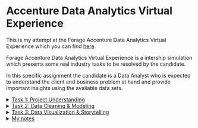# Accenture Data Analytics Virtual Experience
This is my attempt at the Forage Accenture Data Analytics Virtual Experience which you can find [here](https://www.theforage.com/virtual-internships/hzmoNKtzvAzXsEqx8?ref=RiQGb5822vPSKB9bg).

Forage Accenture Data Analytics Virtual Experience is a intership simulation which presents some real industry tasks to be resolved by the candidate.

In this specific assignment the candidate is a Data Analyst who is expected to understand the client and business problem at hand and provide important insights using the avaliable data sets. 

<details>
<summary><ins>Task 1: Project Understanding</ins></summary>
<p>You’ve been assigned to a new project and the first thing you must do is get up to speed with the business problem that this project is tackling, the requirements that need to be fulfilled as deliverables and the alignment of internal teams with the client.</p>

<p>You will be working within a large team at Accenture and there will be several people on your team doing different roles to make this project a success.</p>

<p>As a data analyst, it is imperative that you have a solid understanding of the project as quickly as possible. A data analyst sits between the business and the data, so it’s important that you have a deep understanding from both sides to provide insights. You need to use the client brief to:</p>

<ul>
  <li>Understand the client and business problem at hand.</li>
  <li>Identify the requirements that need to be delivered for this project.</li>
  <li>Identify which tasks you should focus on.</li> 
</ul>

<p>To make sure that you have understood the project, you will be tested on an outline of the business problem, the requirements and the delegation of tasks.</p>

<p><strong>Here is your task:</strong></p>

<p>1. Client background</p>
<p>Before attempting to complete this task, you should take your time to fully understand the <a href="https://github.com/deborabastos/accenture_data_analytics/blob/main/resources/Data_Analytics%20Client%20Brief.pdf">client brief</a>.</p>

<p>2. Internal background</p>
<p>After this, you should read through the <a href="https://github.com/deborabastos/accenture_data_analytics/blob/main/resources/Internal%20stakeholder%20chart.pdf">organization map</a> and each individual's role and responsibilities. This will give you a holistic understanding of the Accenture team working on this project and each individuals’ role and responsibilities.</p>

<p>3. Project understanding</p>
<p>Once you’ve read the resources, make sure you have a confident understanding of the following three questions:</p>

<ul>
  <li>What is the business problem that Accenture is trying to tackle for this client?</li>
  <li>Based on this business problem, what are the requirements that Accenture is expected to deliver?</li>
  <li>Finally, based on these requirements, what tasks are most likely to be relevant to you as the data analyst?</li> 
</ul>
</details>


<details>
<summary><ins>Task 2: Data Cleaning & Modeling</ins></summary>
<p>You have been given a <a href="https://github.com/deborabastos/accenture_data_analytics/tree/main/data">set of data sets</a>, all containing different columns and values, as well as a <a href="https://github.com/deborabastos/accenture_data_analytics/blob/main/resources/Data%20model.pdf">data model</a>. A data model shows the relationships between all of the data sets, as well as any links that you can use to merge tables.</p>

<p>It is your job to use these data sets as well as the data model, to create your own data set that you can use to fulfill the requirements of this task.</p>

<p>This task is essential because it is one of the specific requirements that the client has asked for, so we are relying on the data analyst to work with the data and create accurate, reliable insights that can be backed up during the final presentation.</p>

<p><strong>Here is your task:</strong></p>

<p>1. Requirements gathering</p>
<p>To complete this task, you’ll first want to look at the task that you’ve been assigned and think about which available data sets may be useful to fulfill the requirements. It may be helpful for you to write the data sets down that you think will be best for the task. You should take time to fully understand the data model and how the tables link together. Then you should think about which tables are most relevant.</p>

<p>2. Data cleaning</p>
<p>Before we begin to work with the relevant data sets, we’ll need to ensure that the data is clean and ready for analysis. Data cleaning is a common and very important task when working with data. This includes removing columns that have a high number of missing values, removing rows that have values which are erroneous, changing the data type of some values within a column and also removing columns which are not relevant to this task. Your end result should be a set of relevant data sets that are clean with each data set containing only the columns which are relevant to the completion of this task.</p>

<p>Think about how each column that you choose can be used to fulfill the requirements of this task. If you can’t think of why a column may be useful, it may not be worth including it. It may be helpful to write down which columns you think would be important to keep.</p>

<p>3. Data modeling</p>
<p>Finally, use this knowledge to create a final data set containing all of the columns that you will need to complete the task. You can use Excel or any other tool of your choice to create your final data set. Based on which columns you think will be most useful, you may be required to merge tables together by using the Unique Keys within tables. You should spend some time modeling the data to create your final data set for this task.</p>

<p>All of the data sets will be provided as CSV files and you can do the data modeling in Excel or any other tool that you wish. Your final submission should be a single CSV or Excel spreadsheet containing the columns and data that you think will fulfill the requirements of this task best.</p>
</details>






<details>
<summary><ins>Task 3: Data Visualization & Storytelling</ins></summary>
<p>As a data analyst, it is important that you work with both the business and the data. Now that you have gained the business understanding, it’s time to put your analysis skills to the test.</p> 

<p>The next step will be bringing the data set to life. A large component of being a data analyst, includes the ability to find relevant insights and ensure that they are clearly communicated to the business and client. These insights should be synthesized and placed in a presentation for the client that is engaging and easily understood.</p> 

<p>There is an art to selecting the correct visualizations for your presentation and it’s important that corresponding communications tell a powerful story. For this reason, the powerful tools of data visualization & storytelling will be key to this task.</p> 

<p>The analysis that you provide will play a key part in the fulfillment of this requirement, so you will play an important role in this project!</p>

<p><strong>Here is your task:</strong></p>

<p>1. Data visualization</p>
<p>You will need to use your data set to create insightful visualizations to address the requirements of the project. Use your available data set to create a series of visualizations that address the task that you’re working on. Be creative when visualizing your data but remember that results and clarity should take precedence – don’t trade functionality for fancy appearance! Experiment with visualizations and decide on which ones to move forward with.</p>

<p>2. Create a presentation</p>
<p>It is your job to ensure that the presentation of the results is clear and can be easily understood by your internal team and the client. You should create a PowerPoint slide deck that presents your results with accompanying slides and visualizations. Not all slides need to contain visualizations – use some slides to set up the story that you’re telling! It is important to make sure that your presentation follows a clear structure and takes your client on a journey through their data and business problems. Your slide deck should be concise, approximately 10 slides. You should also include an introduction slide where you introduce yourself and your role on the project.</p>

<p>3. Storytelling</p>
<p>Make sure that throughout your presentation you incorporate storytelling. Make use of the techniques outlined in the additional resources and try to make the presentation as engaging and persuasive as possible. Using soft and hard skills, such as presentation and statistical analysis respectively, is key to a data analysts’ job. </p>

 <a href="https://github.com/deborabastos/accenture_data_analytics/blob/main/resources/Presentation%20Template.pdf">Presentation template (pdf)</a>

 <a href="https://github.com/deborabastos/accenture_data_analytics/blob/main/resources/Accenture.Data.Analytics.Presentation.pptx">Presentation template (pptx)</a>

</details>





<details>
<summary><ins>My notes</ins></summary>
<p><ins>Virtual enviroment:</ins></p>
<ul>
  <li>To create: python -m venv &lt;name_env></li>
  <li>To activate: source &lt;name_env>/bin/activate</li>
</ul>

<p><ins>Project requirements</ins></p>

<ul>
  <li>Pandas: pip install pandas</li>
</ul>
</details>
